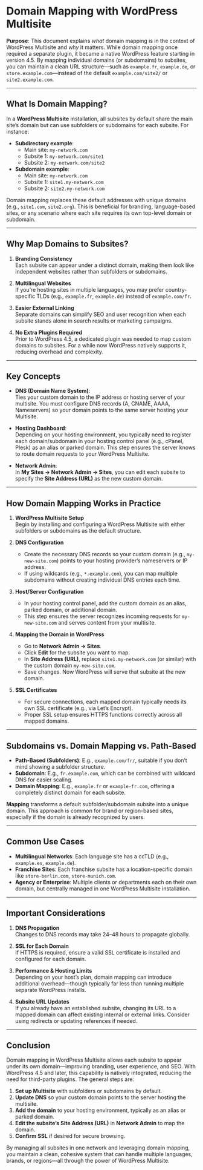 # Domain Mapping with WordPress Multisite

**Purpose**: This document explains _what_ domain mapping is in the context of WordPress Multisite and _why_ it matters. While domain mapping once required a separate plugin, it became a native WordPress feature starting in version 4.5. By mapping individual domains (or subdomains) to subsites, you can maintain a clean URL structure—such as `example.fr`, `example.de`, or `store.example.com`—instead of the default `example.com/site2/` or `site2.example.com`.

---

## What Is Domain Mapping?

In a **WordPress Multisite** installation, all subsites by default share the main site’s domain but can use subfolders or subdomains for each subsite. For instance:

- **Subdirectory example**:
    - Main site: `my-network.com`
    - Subsite 1: `my-network.com/site1`
    - Subsite 2: `my-network.com/site2`
- **Subdomain example**:
    - Main site: `my-network.com`
    - Subsite 1: `site1.my-network.com`
    - Subsite 2: `site2.my-network.com`

Domain mapping replaces these default addresses with unique domains (e.g., `site1.com`, `site2.org`). This is beneficial for branding, language-based sites, or any scenario where each site requires its own top-level domain or subdomain.

---

## Why Map Domains to Subsites?

1. **Branding Consistency**  
    Each subsite can appear under a distinct domain, making them look like independent websites rather than subfolders or subdomains.
    
2. **Multilingual Websites**  
    If you’re hosting sites in multiple languages, you may prefer country-specific TLDs (e.g., `example.fr`, `example.de`) instead of `example.com/fr`.
    
3. **Easier External Linking**  
    Separate domains can simplify SEO and user recognition when each subsite stands alone in search results or marketing campaigns.
    
4. **No Extra Plugins Required**  
    Prior to WordPress 4.5, a dedicated plugin was needed to map custom domains to subsites. For a while now WordPress natively supports it, reducing overhead and complexity.
---

## Key Concepts

- **DNS (Domain Name System)**:  
    Ties your custom domain to the IP address or hosting server of your multisite. You must configure DNS records (A, CNAME, AAAA, Nameservers) so your domain points to the same server hosting your Multisite.

    <!-- Note: A screenshot of DNS configuration in cPanel or another hosting control panel could be useful here. -->

- **Hosting Dashboard**:  
    Depending on your hosting environment, you typically need to register each domain/subdomain in your hosting control panel (e.g., cPanel, Plesk) as an alias or parked domain. This step ensures the server knows to route domain requests to your WordPress Multisite.

    <!-- Note: A screenshot of the Hosting Dashboard (cPanel/Plesk) showing domain registration or domain aliasing would be helpful here. -->

- **Network Admin**:  
    In **My Sites → Network Admin → Sites**, you can edit each subsite to specify the **Site Address (URL)** as the new custom domain.

    <!-- Note: A screenshot of the Network Admin interface with the Site Address (URL) section would aid users in understanding the process visually. -->

---

## How Domain Mapping Works in Practice

1. **WordPress Multisite Setup**  
    Begin by installing and configuring a WordPress Multisite with either subfolders or subdomains as the default structure.

    <!-- Note: Include a screenshot of the WordPress Multisite setup process if possible. -->

2. **DNS Configuration**
    
    - Create the necessary DNS records so your custom domain (e.g., `my-new-site.com`) points to your hosting provider’s nameservers or IP address.
    - If using wildcards (e.g., `*.example.com`), you can map multiple subdomains without creating individual DNS entries each time.

    <!-- Note: A screenshot of DNS settings from a domain registrar like GoDaddy or Namecheap would help illustrate this step. -->

3. **Host/Server Configuration**
    
    - In your hosting control panel, add the custom domain as an alias, parked domain, or additional domain.
    - This step ensures the server recognizes incoming requests for `my-new-site.com` and serves content from your multisite.

    <!-- Note: A screenshot of how to add an alias or parked domain in cPanel or Plesk would be helpful here. -->

4. **Mapping the Domain in WordPress**
    
    - Go to **Network Admin → Sites**.
    - Click **Edit** for the subsite you want to map.
    - In **Site Address (URL)**, replace `site1.my-network.com` (or similar) with the custom domain `my-new-site.com`.
    - Save changes. Now WordPress will serve that subsite at the new domain.

    <!-- Note: A screenshot of the “Site Address (URL)” field in Network Admin should be included to help users easily identify where to map the domain. -->

5. **SSL Certificates**
    
    - For secure connections, each mapped domain typically needs its own SSL certificate (e.g., via Let’s Encrypt).
    - Proper SSL setup ensures HTTPS functions correctly across all mapped domains.

    <!-- Note: A screenshot of SSL certificate installation through cPanel or Let’s Encrypt would be useful here. -->

---

## Subdomains vs. Domain Mapping vs. Path-Based

- **Path-Based (Subfolders)**: E.g., `example.com/fr/`, suitable if you don’t mind showing a subfolder structure.
- **Subdomain**: E.g., `fr.example.com`, which can be combined with wildcard DNS for easier scaling.
- **Domain Mapping**: E.g., `example.fr` or `example-fr.com`, offering a completely distinct domain for each subsite.

**Mapping** transforms a default subfolder/subdomain subsite into a unique domain. This approach is common for brand or region-based sites, especially if the domain is already recognized by users.

---

## Common Use Cases

- **Multilingual Networks**: Each language site has a ccTLD (e.g., `example.es`, `example.de`).
- **Franchise Sites**: Each franchise subsite has a location-specific domain like `store-berlin.com`, `store-munich.com`.
- **Agency or Enterprise**: Multiple clients or departments each on their own domain, but centrally managed in one WordPress Multisite installation.

---

## Important Considerations

1. **DNS Propagation**  
    Changes to DNS records may take 24–48 hours to propagate globally.
    
2. **SSL for Each Domain**  
    If HTTPS is required, ensure a valid SSL certificate is installed and configured for each domain.
    
3. **Performance & Hosting Limits**  
    Depending on your host’s plan, domain mapping can introduce additional overhead—though typically far less than running multiple separate WordPress installs.
    
4. **Subsite URL Updates**  
    If you already have an established subsite, changing its URL to a mapped domain can affect existing internal or external links. Consider using redirects or updating references if needed.

---

## Conclusion

Domain mapping in WordPress Multisite allows each subsite to appear under its own domain—improving branding, user experience, and SEO. With WordPress 4.5 and later, this capability is natively integrated, reducing the need for third-party plugins. The general steps are:

1. **Set up Multisite** with subfolders or subdomains by default.
2. **Update DNS** so your custom domain points to the server hosting the multisite.
3. **Add the domain** to your hosting environment, typically as an alias or parked domain.
4. **Edit the subsite’s Site Address (URL)** in **Network Admin** to map the domain.
5. **Confirm SSL** if desired for secure browsing.

By managing all subsites in one network and leveraging domain mapping, you maintain a clean, cohesive system that can handle multiple languages, brands, or regions—all through the power of WordPress Multisite.